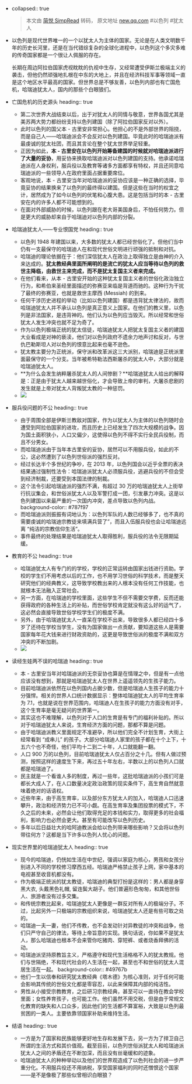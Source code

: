 - collapsed:: true
  > 本文由 [简悦 SimpRead](http://ksria.com/simpread/) 转码， 原文地址 [new.qq.com](https://new.qq.com/omn/20210304/20210304A0CMH000.html) #以色列 #犹太人
- 以色列是现代世界唯一的一个以犹太人为主体的国家。无论是在人类文明数千年的历史长河里，还是在当代错综复杂的全球化进程中，以色列这个多灾多难的传奇国家都是一个很让人佩服的存在。
  
  长期在周边阿拉伯国家虎视眈眈的仇视中生存，又经常遭受伊斯兰极端主义的袭击，但他仍然顽强地扎根在中东的大地上，并且在经济科技军事等领域一直是这个地区水平最高的国家。但世界总是不够友善，以色列内部也有亡国危机，哈瑞迪犹太人，国内的那些个白眼狼们。
- 亡国危机的历史源头
  heading:: true
	- 第二次世界大战结束以后，出于对犹太人的同情与敬意，世界各国尤其是美苏两大势力都纷纷支持以色列建国（除了阿拉伯国家反对以外）。
	- 此时以色列的国父本 - 古里安非常担心。他担心的不是外部世界的阻挠，而是自己人——哈瑞迪派会不会反对以色列建国。毕竟此时的哈瑞迪派有最虔诚的犹太社团，而且其言论在整个犹太世界举足轻重。
	- 正因为如此，**本 - 古里安在以色列开始筹备建国的时候就对哈瑞迪派进行了大量的妥协**，用妥协来换取哈瑞迪派对以色列建国的支持。他承诺哈瑞迪派在人身权利，服兵役以及教育等诸多方面都享有特权，并且还同意哈瑞迪派的一些领导人在政府里面占据重要席位。
	- 客观地说，本 - 古里安当年对哈瑞迪派的妥协应该是一种正确的选择，毕竟妥协的结果换来了以色列的最终得以建国。但是这些在当时的权宜之计，居然成为了如今以色列的伏笔和心腹大患。这是包括当时的本 - 古里安在内的许多人都不可能想到的。
	- 在面对外部威胁的时候，以色列跟在老大哥美国身后，不怕任何势力。但是更大的威胁却来自于哈瑞迪对以色列内部的分裂。
- 哈瑞迪犹太人——专业恨国党
  heading:: true
	- 以色列 1948 年建国以来，大多数的犹太人都已经世俗化了。但他们当中仍有一支最保守的哈瑞迪人在和现代世俗文明进行顽强的抵制和对抗。
	- 哈瑞迪的理论依据在于：他们深信犹太人在政治上取得独立是由神的介入来达成的。**犹太教经典里面所阐明的是流亡的犹太人应当等待以色列的救世主降临，由救世主来完成，而不是犹太复国主义者来完成。**
	- 在他们看来，从本 - 古里安开始的这种犹太复国主义者的世俗化政治独立行为，和希伯来圣经里面描述的弥赛亚来临是背道而驰的。这种行为干扰了最终的弥赛亚，也就是救世主摩西 (Messiah) 的到来。
	- 任何干涉历史进程的举动（比如以色列建国）都是违背犹太律法的，故而哈瑞迪犹太人并不承认以色列是真正意义上国家。在他们的教义里，以色列是非法国家，是违背神的。他们认为以色列应当毁灭。所以经常和世俗犹太人发生冲突也就不足为奇了。
	- 作为以色列极端正统的犹太信徒，哈瑞迪犹太人把犹太复国主义者的建国大业看成是对神的亵渎，他们对以色列政府不遗余力地声讨和反对，与世仇巴勒斯坦人对以色列的恨意比起来也毫不逊色。
	- 犹太教主要分为正统派，保守派和改革派这三大派别，哈瑞迪是正统派里面最保守的一个分支。当年被希特勒法西斯屠杀的犹太人中，大部分就是哈瑞迪犹太人。
	- **为什么会发生纳粹屠杀犹太人的人间惨剧？**哈瑞迪犹太人给出的解释是：正是由于犹太人越来越世俗化，才会导致上帝的审判，大屠杀悲剧的发生就是上帝对犹太人背叛犹太教的一种惩罚。
	- ![](http://inews.gtimg.com/newsapp_bt/0/13240436983/1000)
- 服兵役问题的不公
  heading:: true
	- 由于周围全部是伊斯兰教敌对国家，作为以犹太人为主体的以色列随时会遭受到阿拉伯国家的进攻，而且历史上已经发生了四次大规模的战争。因为国土面积狭小，人口又偏少，这使得以色列不得不实行全民兵役制，而且不分男女。
	- 而哈瑞迪派由于当年本古里安的妥协，居然可以不用服兵役，如此的不公，这必然遭到了以色列世俗派的强烈反对。
	- 经过长达半个多世纪的争吵，在 2013 年，以色列国会以近乎全票的表决结果通过强制性法令：哈瑞迪派犹太人必须服兵役，逃避兵役的不但会受到经济制裁，还要受到本国法律的制裁。
	- 这个法令引起哈瑞迪派的强烈不满，有超过 30 万的哈瑞迪犹太人上街举行抗议集会，和世俗派犹太人以及军警打成一团，引发暴力冲突。这是以色列建国以来最严重的一次国内冲突，差点导致以色列内战。
	  background-color:: #787f97
	- 而哈瑞迪派则振振有词地认为：以色列军队的人数已经够多了，也不真的需要虔诚的哈瑞迪宗教徒来填满兵营了”，而且入伍服兵役也会让哈瑞迪远离 “纯洁的宗教信仰生活”。
	- 事件最终的处理结果是哈瑞迪犹太人取得胜利，服兵役的法令无限期延缓。
- 教育的不公
  heading:: true
	- 哈瑞迪犹太人有专门的的学校，学校的正常运转由国家出钱进行资助。学校的学生们不用考虑以后的工作，也不用学习世俗的科学技术，而是整天研究他们的经典教义，这导致学校教出来的人根本没有任何工作技能，也就根本无法融入正常社会。
	- 另一方面，在哈瑞迪的学校里面，这些学生不但不需要交学费，反而还能获得政府的各种生活上的补贴，而世俗学校肯定就没有这么好的运气了，这必然会直接导致世俗学校学生们的极度不满。
	- 另外，由于哈瑞迪犹太人一直呆在学校不出来，导致很多人都已经四十多岁了还待在学校当学生，没有为国家做出一点贡献，要知道这些人是需要国家每年花大钱来进行财政资助的，这更是导致世俗派的极度不满和双方冲突的不断加剧。
	- ![](http://inews.gtimg.com/newsapp_bt/0/13240436959/1000)
- 读经生娃两不误的哈瑞迪
  heading:: true
	- 本 - 古里安当年对哈瑞迪派的无奈妥协也算是在情理之中，但是有一点他应该没有想到，那就是哈瑞迪犹太人在世界上遥遥领先的生孩子能力。
	- 目前哈瑞迪派依然在以色列国内占据少数，但是哈瑞迪人生孩子的能力十分强悍。相关的世界人口统计数据显示：整体哈瑞迪犹太人的平均生育率为 7.1，也就是说在世界范围内，哈瑞迪人在生孩子的能力方面没有对手，这个生育率是毫无疑问的世界第一。
	- 其实这也不难理解，以色列对于人口的生育是有专门的福利补贴的。所以对于哈瑞迪犹太人来说，生育经济方面的问题，那都不算是问题。
	- 由于哈瑞迪派教义里面规定不准避孕，所以他们完全不计划生育，大街上经常看到 “成串儿” 的孩子。大部分哈瑞迪人家里的孩子都在十个上下，十五六个也不奇怪，他们平均十二到二十年，人口就能翻一翻。
	- 人口 900 万的以色列，目前哈瑞迪犹太人仅占百分之十几。但有人做过预测，按照这样的速度生下来，再过五十年左右，半数以上的以色列人口就都是哈瑞迪了。
	- 民主就是一个看谁人多的制度，再过一些年，这批哈瑞迪派的小孩们可是都长大成人了，在人口数量决定政治政策的现实条件下，高生育自然就意味着绝对的话语权。
	- 近些年来，由于高生育率，以及部分东方犹太人的加入，哈瑞迪人口迅速攀升，政治和经济势力已不可小觑。在高生育率及集团投票的模式下，不久之后的未来，必然会让他们取得充足的本钱和实力，取得更多的社会福利，影响力也必然会更大。甚至有可能改写以色列历史。
	- 多年以后日益壮大的哈阿迪教派会给以色列带来哪些影响？又会将以色列带往何方？这都是当下许多以色列人忧心的问题。
- 现实世界里的哈瑞迪犹太人
  heading:: true
	- 现今的哈瑞迪，仍恍如生活在中世纪，强调以家庭为核心，男孩和女孩分别进入不同的学校修习摩西五经。哈瑞迪严格禁止孩子上网，家中基本的电视甚至收音机都没有。
	- 作为极端正统派的犹太教徒，哈瑞迪的典型打扮是这样的：男人都是身穿黑大衣, 头戴黑色礼帽, 留连鬓大胡子。他们普遍形色匆匆，和其他世俗人、旅游者没有过多交集。
	- 和传统宗教比起来，哈瑞迪犹太人更像是一群反对所有人的极端分子。不过，比起另外一只极端的宗教组织来说，哈瑞迪犹太人还是有些可取之处的。
	- 哈瑞迪一夫一妻，他们不传教，也不会发动针对异教徒的冲突和战争，他们只严守自己的律法，等待上帝旨意的实现。换句话说，你如果不是犹太人，那么哈瑞迪也根本不会来管你吃猪肉、穿短裤、或者烧香拜佛的活动。
	- 哈瑞迪派坚持原教旨主义，严格遵守和现代生活格格不入的犹太教规。他们与世隔绝，不和现代社会的人生活在一起，甚至也不和世俗的犹太人混居生活在一起。
	  background-color:: #49767b
	- 他们一生以信奉和研究犹太教经典《塔木德》为核心准则，对于任何可能会影响其传统的世俗文化都是零容忍，以此来保障其内部的纯洁性。
	- 男性从小接受宗教教育，之后研习宗教经典，甚至可以一直待在教会学校里面；女性养育孩子，也可能工作。他们虽然不用交税，但是由于常规文化教育的缺失和人口众多，因此他们的生活都不算富裕，大致是以色列最贫困的一类人。主要依靠领国家补助来维持生活。
- 结语
  heading:: true
	- 一方是为了国家和民族能够更好地生存和发展下去，另一方为了捍卫自己所谓的生活方式和其价值观。截至目前，以色列世俗派犹太人和哈瑞迪派犹太人之间的矛盾还在不断加深，而且没有丝毫缓和的迹象。
	- 哈瑞迪犹太人的种种举动以及他们的世界观造成了以色列社会的进一步严重分化。不用服兵役还不用纳税，享受国家福利的同时还憎恨这个国家——是不是像极了那些似曾相识白眼狼？